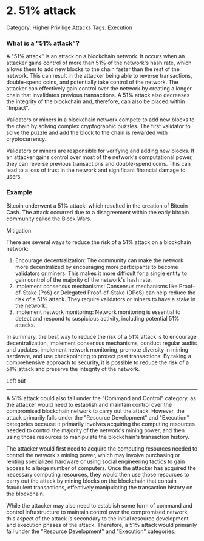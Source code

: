 # 2. 51% attack

Category: Higher Privilige Attacks
Tags: Execution

### What is a "51% attack"?

A "51% attack" is an attack on a blockchain network. It occurs when an attacker gains control of more than 51% of the network's hash rate, which allows them to add new blocks to the chain faster than the rest of the network. This can result in the attacker being able to reverse transactions, double-spend coins, and potentially take control of the network. The attacker can effectively gain control over the network by creating a longer chain that invalidates previous transactions. A 51% attack also decreases the integrity of the blockchain and, therefore, can also be placed within “Impact”. 

Validators or miners in a blockchain network compete to add new blocks to the chain by solving complex cryptographic puzzles. The first validator to solve the puzzle and add the block to the chain is rewarded with cryptocurrency.

Validators or miners are responsible for verifying and adding new blocks. If an attacker gains control over most of the network's computational power, they can reverse previous transactions and double-spend coins. This can lead to a loss of trust in the network and significant financial damage to users.

### Example

Bitcoin underwent a 51% attack, which resulted in the creation of Bitcoin Cash. The attack occurred due to a disagreement within the early bitcoin community called the Block Wars. 

Mitigation:

There are several ways to reduce the risk of a 51% attack on a blockchain network:

1. Encourage decentralization: The community can make the network more decentralized by encouraging more participants to become validators or miners. This makes it more difficult for a single entity to gain control of the majority of the network's hash rate.
2. Implement consensus mechanisms: Consensus mechanisms like Proof-of-Stake (PoS) or Delegated Proof-of-Stake (DPoS) can help reduce the risk of a 51% attack. They require validators or miners to have a stake in the network.
3. Implement network monitoring: Network monitoring is essential to detect and respond to suspicious activity, including potential 51% attacks.

In summary, the best way to reduce the risk of a 51% attack is to encourage decentralization, implement consensus mechanisms, conduct regular audits and updates, implement network monitoring, promote diversity in mining hardware, and use checkpointing to protect past transactions. By taking a comprehensive approach to security, it is possible to reduce the risk of a 51% attack and preserve the integrity of the network.

Left out

---

A 51% attack could also fall under the "Command and Control" category, as the attacker would need to establish and maintain control over the compromised blockchain network to carry out the attack. However, the attack primarily falls under the "Resource Development" and "Execution" categories because it primarily involves acquiring the computing resources needed to control the majority of the network's mining power, and then using those resources to manipulate the blockchain's transaction history.

The attacker would first need to acquire the computing resources needed to control the network's mining power, which may involve purchasing or renting specialized hardware or using social engineering tactics to gain access to a large number of computers. Once the attacker has acquired the necessary computing resources, they would then use those resources to carry out the attack by mining blocks on the blockchain that contain fraudulent transactions, effectively manipulating the transaction history on the blockchain.

While the attacker may also need to establish some form of command and control infrastructure to maintain control over the compromised network, this aspect of the attack is secondary to the initial resource development and execution phases of the attack. Therefore, a 51% attack would primarily fall under the "Resource Development" and "Execution" categories.
